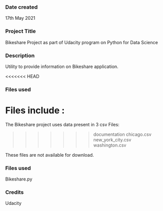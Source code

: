 ### Date created
17th May 2021

### Project Title
Bikeshare Project as part of Udacity program on Python for Data Science

### Description
Utility to provide information on Bikeshare application.

<<<<<<< HEAD
### Files used
Files include :
=======
The Bikeshare project uses data present in 3 csv Files:

>>>>>>> documentation
chicago.csv
new_york_city.csv
washington.csv

These files are not available for download.

### Files used
Bikeshare.py
### Credits
Udacity

